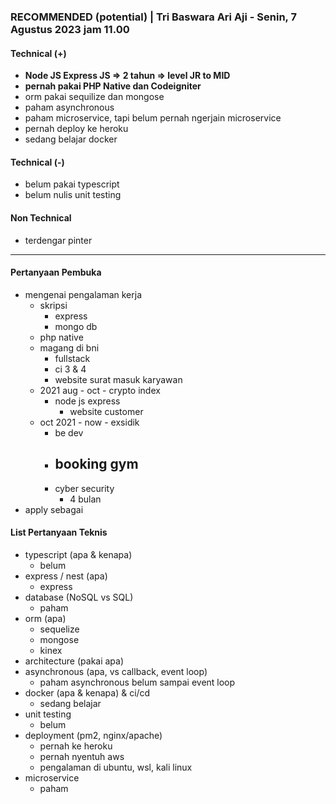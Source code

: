 ### **RECOMMENDED (potential)** | Tri Baswara Ari Aji - Senin, 7 Agustus 2023 jam 11.00 

#### Technical (+) 

- **Node JS Express JS => 2 tahun => level JR to MID**  
- **pernah pakai PHP Native dan Codeigniter**
- orm pakai sequilize dan mongose
- paham asynchronous
- paham microservice, tapi belum pernah ngerjain microservice
- pernah deploy ke heroku
- sedang belajar docker

#### Technical (-)  

- belum pakai typescript
- belum nulis unit testing

#### Non Technical  

- terdengar pinter

---

#### Pertanyaan Pembuka

- mengenai pengalaman kerja  
	- skripsi
		- express
		- mongo db
	- php native
	- magang di bni
		- fullstack
		- ci 3 & 4
		- website surat masuk karyawan
	- 2021 aug - oct - crypto index
		- node js express
			- website customer
	- oct 2021 - now - exsidik
		- be dev
		- booking gym
			- 
		- cyber security
			- 4 bulan
- apply sebagai


#### List Pertanyaan Teknis

- typescript (apa & kenapa)
	- belum
- express / nest (apa)
	- express
- database (NoSQL vs SQL)
	- paham
- orm (apa)
	- sequelize
	- mongose
	- kinex
- architecture (pakai apa)
- asynchronous (apa, vs callback, event loop)
	- paham asynchronous belum sampai event loop
- docker (apa & kenapa) & ci/cd
	- sedang belajar
- unit testing
	- belum
- deployment (pm2, nginx/apache)
	- pernah ke heroku
	- pernah nyentuh aws
	- pengalaman di ubuntu, wsl, kali linux
- microservice
	- paham